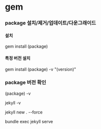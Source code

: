 # gem

### package 설치/제거/업데이트/다운그래이드
#### 설치
gem install (package)
#### 특정 버전 설치
gem install (package) -v "(version)"

### package 버전 확인
(package) -v


jekyll -v

jekyll new . --force

bundle exec jekyll serve
